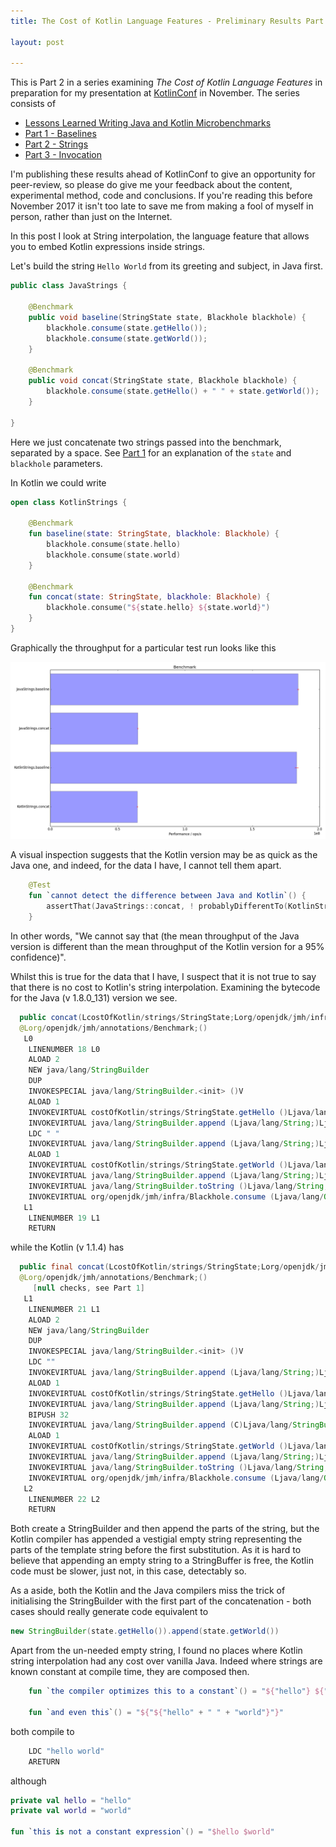 ```yaml
---
title: The Cost of Kotlin Language Features - Preliminary Results Part 2 - Strings

layout: post

---
```

This is Part 2 in a series examining *The Cost of Kotlin Language Features* in preparation for my presentation at [KotlinConf](http://kotlinconf.com) in November. The series consists of 

* [Lessons Learned Writing Java and Kotlin Microbenchmarks](benchmarks.html)
* [Part 1 - Baselines](cost-of-kotlin-preliminary-results-part1-baselines.html)
* [Part 2 - Strings](cost-of-kotlin-preliminary-results-part2-strings.html)
* [Part 3 - Invocation](cost-of-kotlin-preliminary-results-part3-invocation.html)

I'm publishing these results ahead of KotlinConf to give an opportunity for peer-review, so please do give me your feedback about the content, experimental method, code and conclusions. If you're reading this before November 2017 it isn't too late to save me from making a fool of myself in person, rather than just on the Internet.
 
In this post I look at String interpolation, the language feature that allows you to embed Kotlin expressions inside strings. 

Let's build the string `Hello World` from its greeting and subject, in Java first.

```java
public class JavaStrings {

    @Benchmark
    public void baseline(StringState state, Blackhole blackhole) {
        blackhole.consume(state.getHello());
        blackhole.consume(state.getWorld());
    }

    @Benchmark
    public void concat(StringState state, Blackhole blackhole) {
        blackhole.consume(state.getHello() + " " + state.getWorld());
    }

}
```

Here we just concatenate two strings passed into the benchmark, separated by a space. See [Part 1](2017-10-08-cost-of-kotlin-preliminary-results-part1-baselines.html) for an explanation of the `state` and `blackhole` parameters.

In Kotlin we could write

```kotlin
open class KotlinStrings {

    @Benchmark
    fun baseline(state: StringState, blackhole: Blackhole) {
        blackhole.consume(state.hello)
        blackhole.consume(state.world)
    }

    @Benchmark
    fun concat(state: StringState, blackhole: Blackhole) {
        blackhole.consume("${state.hello} ${state.world}")
    }
}
```

Graphically the throughput for a particular test run looks like this

![A Sample Strings Run](assets/strings-f1-w10-m500-run2.png)

A visual inspection suggests that the Kotlin version may be as quick as the Java one, and indeed, for the data I have, I cannot tell them apart.

```kotlin
    @Test
    fun `cannot detect the difference between Java and Kotlin`() {
        assertThat(JavaStrings::concat, ! probablyDifferentTo(KotlinStrings::concat))
    }
```

In other words, "We cannot say that (the mean throughput of the Java version is different than the mean throughput of the Kotlin version for a 95% confidence)".

Whilst this is true for the data that I have, I suspect that it is not true to say that there is no cost to Kotlin's string interpolation. Examining the bytecode for the Java (v 1.8.0_131) version we see.

```java
  public concat(LcostOfKotlin/strings/StringState;Lorg/openjdk/jmh/infra/Blackhole;)V
  @Lorg/openjdk/jmh/annotations/Benchmark;()
   L0
    LINENUMBER 18 L0
    ALOAD 2
    NEW java/lang/StringBuilder
    DUP
    INVOKESPECIAL java/lang/StringBuilder.<init> ()V
    ALOAD 1
    INVOKEVIRTUAL costOfKotlin/strings/StringState.getHello ()Ljava/lang/String;
    INVOKEVIRTUAL java/lang/StringBuilder.append (Ljava/lang/String;)Ljava/lang/StringBuilder;
    LDC " "
    INVOKEVIRTUAL java/lang/StringBuilder.append (Ljava/lang/String;)Ljava/lang/StringBuilder;
    ALOAD 1
    INVOKEVIRTUAL costOfKotlin/strings/StringState.getWorld ()Ljava/lang/String;
    INVOKEVIRTUAL java/lang/StringBuilder.append (Ljava/lang/String;)Ljava/lang/StringBuilder;
    INVOKEVIRTUAL java/lang/StringBuilder.toString ()Ljava/lang/String;
    INVOKEVIRTUAL org/openjdk/jmh/infra/Blackhole.consume (Ljava/lang/Object;)V
   L1
    LINENUMBER 19 L1
    RETURN
```

while the Kotlin (v 1.1.4) has

```java
  public final concat(LcostOfKotlin/strings/StringState;Lorg/openjdk/jmh/infra/Blackhole;)V
  @Lorg/openjdk/jmh/annotations/Benchmark;()
     [null checks, see Part 1]
   L1
    LINENUMBER 21 L1
    ALOAD 2
    NEW java/lang/StringBuilder
    DUP
    INVOKESPECIAL java/lang/StringBuilder.<init> ()V
    LDC ""
    INVOKEVIRTUAL java/lang/StringBuilder.append (Ljava/lang/String;)Ljava/lang/StringBuilder;
    ALOAD 1
    INVOKEVIRTUAL costOfKotlin/strings/StringState.getHello ()Ljava/lang/String;
    INVOKEVIRTUAL java/lang/StringBuilder.append (Ljava/lang/String;)Ljava/lang/StringBuilder;
    BIPUSH 32
    INVOKEVIRTUAL java/lang/StringBuilder.append (C)Ljava/lang/StringBuilder;
    ALOAD 1
    INVOKEVIRTUAL costOfKotlin/strings/StringState.getWorld ()Ljava/lang/String;
    INVOKEVIRTUAL java/lang/StringBuilder.append (Ljava/lang/String;)Ljava/lang/StringBuilder;
    INVOKEVIRTUAL java/lang/StringBuilder.toString ()Ljava/lang/String;
    INVOKEVIRTUAL org/openjdk/jmh/infra/Blackhole.consume (Ljava/lang/Object;)V
   L2
    LINENUMBER 22 L2
    RETURN
```

Both create a StringBuilder and then append the parts of the string, but the Kotlin compiler has appended a vestigial empty string representing the parts of the template string before the first substitution. As it is hard to believe that appending an empty string to a StringBuffer is free, the Kotlin code must be slower, just not, in this case, detectably so.

As a aside, both the Kotlin and the Java compilers miss the trick of initialising the StringBuilder with the first part of the concatenation - both cases should really generate code equivalent to  

```java
new StringBuilder(state.getHello()).append(state.getWorld())
``` 

Apart from the un-needed empty string, I found no places where Kotlin string interpolation had any cost over vanilla Java. Indeed where strings are known constant at compile time, they are composed then.

```kotlin
    fun `the compiler optimizes this to a constant`() = "${"hello"} ${"world"}"

    fun `and even this`() = "${"${"hello" + " " + "world"}"}"
``` 

both compile to 

```java
    LDC "hello world"
    ARETURN
```

although 

```kotlin
private val hello = "hello"
private val world = "world"

fun `this is not a constant expression`() = "$hello $world"
```




  



